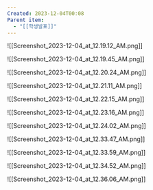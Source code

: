 ```yaml
---
Created: 2023-12-04T00:08
Parent item:
  - "[[학생발표]]"
---
```

![[Screenshot_2023-12-04_at_12.19.12_AM.png]]

  

![[Screenshot_2023-12-04_at_12.19.45_AM.png]]

![[Screenshot_2023-12-04_at_12.20.24_AM.png]]

![[Screenshot_2023-12-04_at_12.21.11_AM.png]]

![[Screenshot_2023-12-04_at_12.22.15_AM.png]]

![[Screenshot_2023-12-04_at_12.23.16_AM.png]]

![[Screenshot_2023-12-04_at_12.24.02_AM.png]]

![[Screenshot_2023-12-04_at_12.33.47_AM.png]]

![[Screenshot_2023-12-04_at_12.33.59_AM.png]]

![[Screenshot_2023-12-04_at_12.34.52_AM.png]]

![[Screenshot_2023-12-04_at_12.36.06_AM.png]]